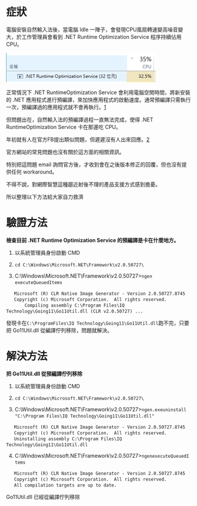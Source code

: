 <!--
.. title: .NET Runtime Optimization Service 持續佔用 CPU
.. slug: .NET Runtime Optimization Service 持續佔用 CPU
.. date: 2017-06-29 14:00:00 UTC+08:00
.. tags: 自然輸入法, .NET
.. category:
.. link:
.. description:
.. type: text
-->
# 症狀

電腦安裝自然輸入法後，當電腦 Idle 一陣子，會發現CPU風扇轉速變高噪音變大，於工作管理員會看到 .NET Runtime Optimization Service 程序持續佔用 CPU。

![](/2017-06-29-.NET-Runtime-Optimization-Service-持續佔用-CPU/taskmanager.png "Windows工作管理員")

正常情況下 .NET RuntimeOptimization Service 會利用電腦空閒時間，將新安裝的 .NET 應用程式進行預編譯，來加快應用程式的啟動速度。通常預編譯只需執行一次，預編譯過的應用程式就不會再執行。[1][]

但問題出在，自然輸入法的預編譯過程一直無法完成，使得 .NET RuntimeOptimization Service 卡在那邊吃 CPU。

年初就有人在官方FB提出類似問題，但遲遲沒有人出來回應。[2][]

官方網站的常見問題也沒有關於這方面的相關資訊。

特別把這問題 email 詢問官方後，才收到會在之後版本修正的回覆，但也沒有提供任何 workaround。

不得不說，對網際智慧這種趨近射後不理的產品支援方式感到擔憂。

所以整理以下方法給大家自力救濟

[1]: https://blogs.msdn.microsoft.com/dotnet/2013/08/06/got-a-need-for-speed-net-apps-start-faster/ "Got a need for speed? .NET apps start faster."
[2]: https://www.facebook.com/IQGoing/posts/1508997545800403?comment_id=1572744919425665&amp;amp;reply_comment_id=1617858151581008&amp;amp;notif_t=feed_comment_reply&amp;amp;notif_id=1498703585774745 "自然輸入法官方FB"

# 驗證方法

**檢查目前 .NET Runtime Optimization Service 的預編譯是卡在什麼地方。** 

1. 以系統管理員身份啟動 CMD

2. `cd C:\Windows\Microsoft.NET\Framework\v2.0.50727\`

3. C:\Windows\Microsoft.NET\Framework\v2.0.50727>`ngen executeQueuedItems`

```
   Microsoft (R) CLR Native Image Generator - Version 2.0.50727.8745
   Copyright (c) Microsoft Corporation.  All rights reserved.
       Compiling assembly C:\Program Files\IQ Technology\Going11\Go11Util.dll (CLR v2.0.50727) ... 
```
   發現卡在`C:\ProgramFiles\IQ Technology\Going11\Go11Util.dll`跑不完，只要把 Go11Util.dll 從編譯佇列移除，問題就解決。

# 解決方法

**把 Go11Util.dll 從預編譯佇列移除**

1.  以系統管理員身份啟動 CMD

2. `cd C:\Windows\Microsoft.NET\Framework\v2.0.50727\`

3. C:\Windows\Microsoft.NET\Framework\v2.0.50727>`ngen.exeuninstall "C:\Program Files\IQ Technology\Going11\Go11Util.dll"`

```
   Microsoft (R) CLR Native Image Generator - Version 2.0.50727.8745
   Copyright (c) Microsoft Corporation.  All rights reserved.
   Uninstalling assembly C:\Program Files\IQ Technology\Going11\Go11Util.dll
```

4. C:\Windows\Microsoft.NET\Framework\v2.0.50727>`ngenexecuteQueuedItems`

```
   Microsoft (R) CLR Native Image Generator - Version 2.0.50727.8745
   Copyright (c) Microsoft Corporation.  All rights reserved.
   All compilation targets are up to date.
```
   Go11Util.dll 已經從編譯佇列移除
